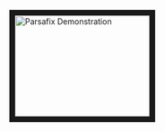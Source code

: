 <a href="https://youtu.be/DkG8gGQ3i7k](https://drive.google.com/file/d/17F7l2DaIPfi-83qlHCk_saV90KaA-0nK/view?usp=share_link" target="_blank"><img src="http://img.youtube.com/vi/DkG8gGQ3i7k/0.jpg" alt="Parsafix Demonstration" width="240" height="180" border="10" /></a>
